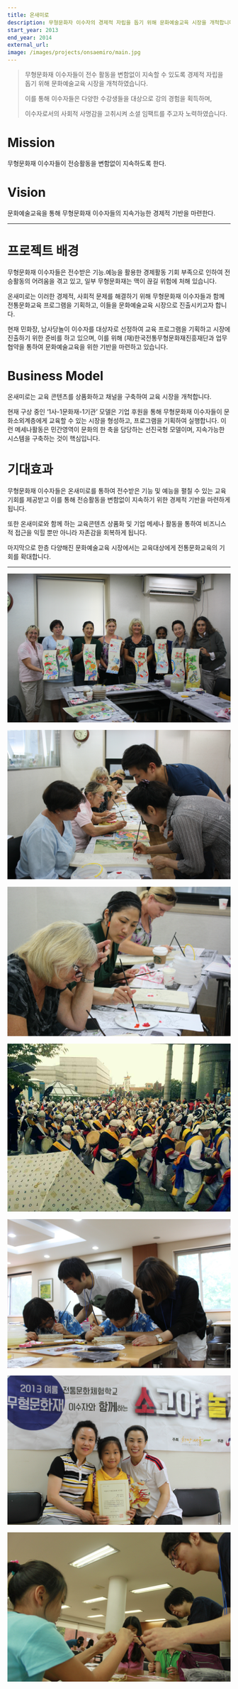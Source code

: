 ```yaml
---
title: 온새미로
description: 무형문화자 이수자의 경제적 자립을 돕기 위해 문화예술교육 시장을 개척합니다.
start_year: 2013
end_year: 2014
external_url:
image: /images/projects/onsaemiro/main.jpg
---
```


>무형문화재 이수자들이 전수 활동을 변함없이 지속할 수 있도록 경제적 자립을 돕기 위해 문화예술교육 시장을 개척하였습니다.
>
>이를 통해 이수자들은 다양한 수강생들을 대상으로 강의 경험을 획득하며,
>
>이수자로서의 사회적 사명감을 고취시켜 소셜 임팩트를 주고자 노력하였습니다.


# Mission
무형문화재 이수자들이 전승활동을 변함없이 지속하도록 한다.

# Vision
문화예술교육을 통해 무형문화재 이수자들의 지속가능한 경제적 기반을 마련한다.

*****

# 프로젝트 배경

무형문화재 이수자들은 전수받은 기능․예능을 활용한 경제활동 기회 부족으로 인하여 전승활동의 어려움을 겪고 있고, 일부 무형문화재는 맥이 끊길 위험에 처해 있습니다.

온새미로는 이러한 경제적, 사회적 문제를 해결하기 위해 무형문화재 이수자들과 함께 전통문화교육 프로그램을 기획하고, 이들을 문화예술교육 시장으로 진출시키고자 합니다.

현재 민화장, 남사당놀이 이수자를 대상자로 선정하여 교육 프로그램을 기획하고 시장에 진출하기 위한 준비를 하고 있으며, 이를 위해 (재)한국전통무형문화재진흥재단과 업무협약을 통하여 문화예술교육을 위한 기반을 마련하고 있습니다.


# Business Model

온새미로는 교육 콘텐츠를 상품화하고 채널을 구축하여 교육 시장을 개척합니다.

현재 구상 중인 ‘1사-1문화재-1기관’ 모델은 기업 후원을 통해 무형문화재 이수자들이 문화소외계층에게 교육할 수 있는 시장을 형성하고, 프로그램을 기획하여 실행합니다. 이런 메세나활동은 민간영역이 문화의 한 축을 담당하는 선진국형 모델이며, 지속가능한 시스템을 구축하는 것이 핵심입니다.


# 기대효과

무형문화재 이수자들은 온새미로를 통하여 전수받은 기능 및 예능을 펼칠 수 있는 교육 기회를 제공받고 이를 통해 전승활동을 변함없이 지속하기 위한 경제적 기반을 마련하게 됩니다.

또한 온새미로와 함께 하는 교육콘텐츠 상품화 및 기업 메세나 활동을 통하여 비즈니스적 접근을 익힐 뿐만 아니라 자존감을 회복하게 됩니다.

마지막으로 한층 다양해진 문화예술교육 시장에서는 교육대상에게 전통문화교육의 기회를 확대합니다.


*****

![](/images/projects/onsaemiro/1.jpg)

![](/images/projects/onsaemiro/2.jpg)

![](/images/projects/onsaemiro/3.jpg)

![](/images/projects/onsaemiro/4.jpg)

![](/images/projects/onsaemiro/5.jpg)

![](/images/projects/onsaemiro/6.jpg)

![](/images/projects/onsaemiro/7.jpg)
